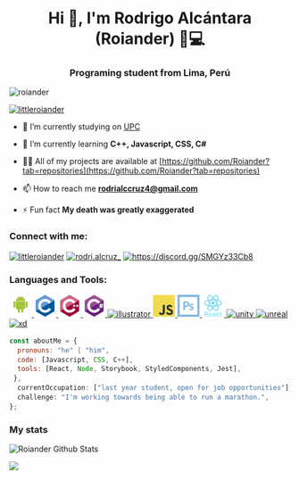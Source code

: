 <h1 align="center">Hi 👋, I'm Rodrigo Alcántara (Roiander) 🤵💻</h1>
<h3 align="center">Programing student from Lima, Perú</h3>

<p align="left"> <img src="https://komarev.com/ghpvc/?username=roiander&label=Profile%20views&color=0e75b6&style=flat" alt="roiander" /> </p>

<p align="left"> <a href="https://twitter.com/littleroiander" target="blank"><img src="https://img.shields.io/twitter/follow/littleroiander?logo=twitter&style=for-the-badge" alt="littleroiander" /></a> </p>

- 🔭 I’m currently studying on [UPC](https://pregrado.upc.edu.pe/landings/admision/?gclid=CjwKCAjw9qiTBhBbEiwAp-GE0R90ppiKkHN-hUZsud2KLU8-HJoVr7SxkCRUYDsW5DkLgNBcSvD_IxoCfHAQAvD_BwE&utm_campaign=Admision&utm_content=Brand&utm_medium=Paid-Search&utm_source=Google)

- 🌱 I’m currently learning **C++, Javascript, CSS, C#**

- 👨‍💻 All of my projects are available at [https://github.com/Roiander?tab=repositories](https://github.com/Roiander?tab=repositories)

- 📫 How to reach me **rodrialccruz4@gmail.com**

- ⚡ Fun fact **My death was greatly exaggerated**

<h3 align="left">Connect with me:</h3>
<p align="left">
<a href="https://twitter.com/littleroiander" target="blank"><img align="center" src="https://raw.githubusercontent.com/rahuldkjain/github-profile-readme-generator/master/src/images/icons/Social/twitter.svg" alt="littleroiander" height="30" width="40" /></a>
<a href="https://instagram.com/rodri.alcruz_" target="blank"><img align="center" src="https://raw.githubusercontent.com/rahuldkjain/github-profile-readme-generator/master/src/images/icons/Social/instagram.svg" alt="rodri.alcruz_" height="30" width="40" /></a>
<a href="https://discord.gg/https://discord.gg/SMGYz33Cb8" target="blank"><img align="center" src="https://raw.githubusercontent.com/rahuldkjain/github-profile-readme-generator/master/src/images/icons/Social/discord.svg" alt="https://discord.gg/SMGYz33Cb8" height="30" width="40" /></a>
</p>

<h3 align="left">Languages and Tools:</h3>
<p align="left"> <a href="https://developer.android.com" target="_blank" rel="noreferrer"> <img src="https://raw.githubusercontent.com/devicons/devicon/master/icons/android/android-original-wordmark.svg" alt="android" width="40" height="40"/> </a> <a href="https://www.cprogramming.com/" target="_blank" rel="noreferrer"> <img src="https://raw.githubusercontent.com/devicons/devicon/master/icons/c/c-original.svg" alt="c" width="40" height="40"/> </a> <a href="https://www.w3schools.com/cpp/" target="_blank" rel="noreferrer"> <img src="https://raw.githubusercontent.com/devicons/devicon/master/icons/cplusplus/cplusplus-original.svg" alt="cplusplus" width="40" height="40"/> </a> <a href="https://www.w3schools.com/cs/" target="_blank" rel="noreferrer"> <img src="https://raw.githubusercontent.com/devicons/devicon/master/icons/csharp/csharp-original.svg" alt="csharp" width="40" height="40"/> </a> <a href="https://www.adobe.com/in/products/illustrator.html" target="_blank" rel="noreferrer"> <img src="https://www.vectorlogo.zone/logos/adobe_illustrator/adobe_illustrator-icon.svg" alt="illustrator" width="40" height="40"/> </a> <a href="https://developer.mozilla.org/en-US/docs/Web/JavaScript" target="_blank" rel="noreferrer"> <img src="https://raw.githubusercontent.com/devicons/devicon/master/icons/javascript/javascript-original.svg" alt="javascript" width="40" height="40"/> </a> <a href="https://www.photoshop.com/en" target="_blank" rel="noreferrer"> <img src="https://raw.githubusercontent.com/devicons/devicon/master/icons/photoshop/photoshop-line.svg" alt="photoshop" width="40" height="40"/> </a> <a href="https://reactjs.org/" target="_blank" rel="noreferrer"> <img src="https://raw.githubusercontent.com/devicons/devicon/master/icons/react/react-original-wordmark.svg" alt="react" width="40" height="40"/> </a> <a href="https://unity.com/" target="_blank" rel="noreferrer"> <img src="https://www.vectorlogo.zone/logos/unity3d/unity3d-icon.svg" alt="unity" width="40" height="40"/> </a> <a href="https://unrealengine.com/" target="_blank" rel="noreferrer"> <img src="https://raw.githubusercontent.com/kenangundogan/fontisto/036b7eca71aab1bef8e6a0518f7329f13ed62f6b/icons/svg/brand/unreal-engine.svg" alt="unreal" width="40" height="40"/> </a> <a href="https://www.adobe.com/products/xd.html" target="_blank" rel="noreferrer"> <img src="https://cdn.worldvectorlogo.com/logos/adobe-xd.svg" alt="xd" width="40" height="40"/> </a> </p>

 ```javascript
const aboutMe = {
   pronouns: "he" | "him",
   code: [Javascript, CSS, C++],
   tools: [React, Node, Storybook, StyledComponents, Jest],
  },
   currentOccupation: ["last year student, open for job opportunities"],
   challenge: "I'm working towards being able to run a marathon.",
};
```
### My stats
![Roiander Github Stats](https://github-readme-stats.vercel.app/api?username=Roiander&show_icons=true&title_color=fff&icon_color=79ff97&text_color=9f9f9f&bg_color=151515)


<a href="https://github.com/Roiander">
  <img src="https://github-readme-stats.vercel.app/api/top-langs/?username=Roiander&layout=compact_color=79ff97&text_color=9f9f9f&bg_color=151515" />
</a>

<!--
**Roiander/Roiander** is a ✨ _special_ ✨ repository because its `README.md` (this file) appears on your GitHub profile.

Here are some ideas to get you started:

- 🔭 I’m currently working on ...
- 🌱 I’m currently learning ...
- 👯 I’m looking to collaborate on ...
- 🤔 I’m looking for help with ...
- 💬 Ask me about ...
- 📫 How to reach me: ...
- 😄 Pronouns: ...
- ⚡ Fun fact: ...
-->
